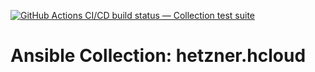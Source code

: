 [![GitHub Actions CI/CD build status — Collection test suite](https://github.com/coll-test/hetzner.hcloud/workflows/Collection%20test%20suite/badge.svg?branch=master)](https://github.com/coll-test/hetzner.hcloud/actions?query=workflow%3A%22Collection%20test%20suite%22)

Ansible Collection: hetzner.hcloud
=================================================